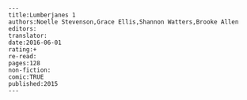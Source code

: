 
    ---
    title:Lumberjanes 1
    authors:Noelle Stevenson,Grace Ellis,Shannon Watters,Brooke Allen
    editors:
    translator:
    date:2016-06-01
    rating:+
    re-read:
    pages:128
    non-fiction:
    comic:TRUE
    published:2015
    ---

    